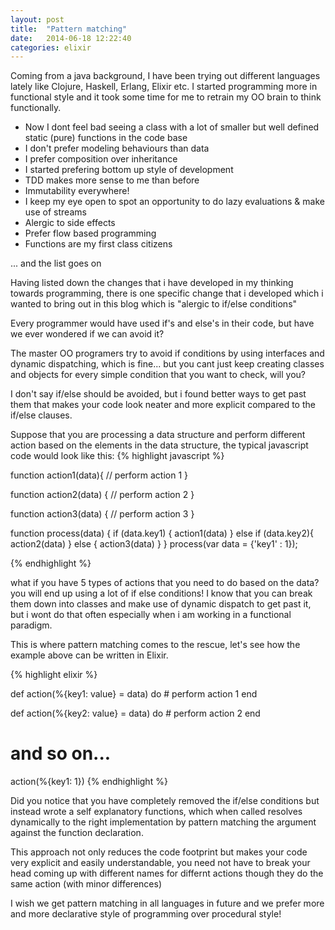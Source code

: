 ```yaml
---
layout: post
title:  "Pattern matching"
date:   2014-06-18 12:22:40
categories: elixir
---
```


Coming from a java background, I have been trying out different languages lately like Clojure, Haskell, Erlang, Elixir etc. I started programming more in functional style and it took some time for me to retrain my OO brain to think functionally.
<ul>
<li>  Now I dont feel bad seeing a class with a lot of smaller but well defined static (pure) functions in the code base
<li>  I don't prefer modeling behaviours than data
<li>  I prefer composition over inheritance
<li>  I started prefering bottom up style of development 
<li>  TDD makes more sense to me than before
<li>  Immutability everywhere!
<li>  I keep my eye open to spot an opportunity to do lazy evaluations & make use of streams
<li>  Alergic to side effects 
<li>  Prefer flow based programming
<li>  Functions are my first class citizens
</ul>
... and the list goes on

Having listed down the changes that i have developed in my thinking towards programming, there is one specific change that i developed which i wanted to bring out in this blog which is "alergic to if/else conditions"

Every programmer would have used if's and else's in their code, but have we ever wondered if we can avoid it? 

The master OO programers try to avoid if conditions by using interfaces and dynamic dispatching, which is fine... but you cant just keep creating classes and objects for every simple condition that you want to check, will you?

I don't say if/else should be avoided, but i found better ways to get past them that makes your code look neater and more explicit compared to the if/else clauses.

Suppose that you are processing a data structure and perform different action based on the elements in the data structure, the typical javascript code would look like this:
{% highlight javascript %}

function action1(data){
  // perform action 1
}

function action2(data) {
 // perform action 2
}

function action3(data) {
 // perform action 3
}

function process(data) {
    if (data.key1) {
        action1(data)
    }
    else if (data.key2){
        action2(data)
    }
    else {
    	action3(data)
    }
}
process(var data = {'key1' : 1});

{% endhighlight %}


what if you have 5 types of actions that you need to do based on the data? you will end up using a lot of if else conditions! I know that you can break them down into classes and make use of dynamic dispatch to get past it, but i wont do that often especially when i am working in a functional paradigm.

This is where pattern matching comes to the rescue, let's see how the example above can be written in Elixir.

{% highlight elixir %}

def action(%{key1: value} = data) do
	# perform action 1
end

def action(%{key2: value} = data) do
    # perform action 2
end

# and so on...


action(%{key1: 1})
{% endhighlight %}

Did you notice that you have completely removed the if/else conditions but instead wrote a self explanatory functions, which when called resolves dynamically to the right implementation by pattern matching the argument against the function declaration.

This approach not only reduces the code footprint but makes your code very explicit and easily understandable, you need not have to break your head coming up with different names for differnt actions though they do the same action (with minor differences)

I wish we get pattern matching in all languages in future and we prefer more and more declarative style of programming over procedural style!





